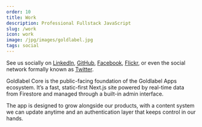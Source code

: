```yaml
---
order: 10
title: Work
description: Professional Fullstack JavaScript
slug: /work
icon: work
image: /jpg/images/goldlabel.jpg
tags: social
---
```

See us socially on [LinkedIn](https://www.linkedin.com/in/chris-dorward/), [GitHub](https://github.com/javascript-pro), 
[Facebook](https://www.facebook.com/goldlabelapps/),
[Flickr](https://www.flickr.com/photos/listingslab), 
or even the social network formally known as [Twitter](https://twitter.com/pb_weizang).

Goldlabel Core is the public-facing foundation of the Goldlabel Apps ecosystem. It’s a fast, static-first Next.js site powered by real-time data from Firestore and managed through a built-in admin interface. 

The app is designed to grow alongside our products, with a content system we can update anytime and an authentication layer that keeps control in our hands.

